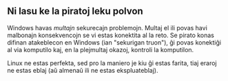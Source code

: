

<div id="corps">

<h2>Ni lasu ke la piratoj leku polvon</h2>

Windows havas <i>multajn</i> sekurecajn problemojn. Multaj el ili povas havi malbonajn konsekvencojn se vi estas konektita al la reto. Se pirato konas difinan atakeblecon en Windows (ian "sekurigan truon"), ĝi povas konektiĝi al via komputilo kaj, en la plejmultaj okazoj, kontroli la komputilon.

Linux ne estas perfekta, sed pro la maniero je kiu ĝi estas farita, tiaj eraroj ne estas eblaj (aŭ almenaŭ ili ne estas ekspluateblaj).

</div>


